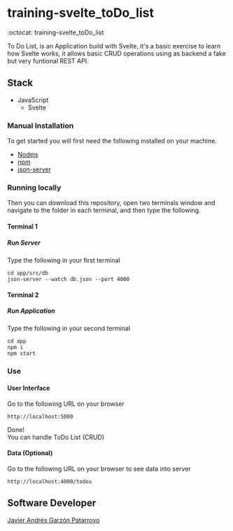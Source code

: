 # training-svelte_toDo_list
:octocat: training-svelte_toDo_list

To Do List, is an Application build with Svelte, it's a basic exercise to learn how Svelte works, it allows basic CRUD operations using as backend a fake but very funtional REST API.

## Stack
* JavaScript
  - Svelte

### Manual Installation
To get started you will first need the following installed on your machine.
* [Nodejs](https://nodejs.org)
* [npm](https://www.npmjs.com/)
* [json-server](https://github.com/typicode/json-server)

### Running locally
Then you can download this repository, open two terminals window and navigate
to the folder in each terminal, and then type the following.
#### Terminal 1
##### Run Server
Type the following in your first terminal
```
cd app/src/db
json-server --watch db.json --port 4000
```
#### Terminal 2
##### Run Application
Type the following in your second terminal
```
cd app
npm i
npm start
```

### Use
#### User Interface
Go to the following URL on your browser
```
http://localhost:5000
```
Done!  
You can handle ToDo List (CRUD)

#### Data (Optional)
Go to the following URL on your browser to see data into server
```
http://localhost:4000/todos
```

## Software Developer
[Javier Andrés Garzón Patarroyo](https://www.javierandresgp.com)
